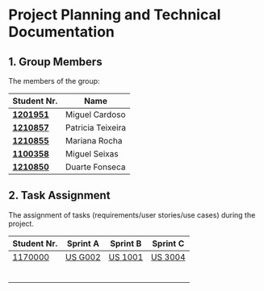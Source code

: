 # Project Planning and Technical Documentation

## 1. Group Members

The members of the group:

| Student Nr.	                     | Name			           |
|----------------------------------|-------------------|
| **[1201951](1201951/readme.md)** | Miguel Cardoso    |
| **[1210857](1210857/readme.md)** | Patricia Teixeira |
| **[1210855](1210855/readme.md)** | Mariana Rocha     |
| **[1100358](1100358/readme.md)** | Miguel Seixas     |
| **[1210850](1100358/readme.md)** | Duarte Fonseca    |

## 2. Task Assignment

The assignment of tasks (requirements/user stories/use cases) during the project.

| Student Nr.	| Sprint A | Sprint B | Sprint C |
|------------|----------|----------|----------|
| [1170000](1170000/readme.md)| [US G002](us_g002/readme.md)| [US 1001](SPRINT%20B/template-US/readme.md)| [US 3004](SPRINT%20B/US_1002-%20Create%20a%20Course/readme.md) |
|          	|          |          |          |
|          	|          |          |          |
|          	|          |          |          |
|          	|          |          |          |
|          	|          |          |          |
|          	|          |          |          |